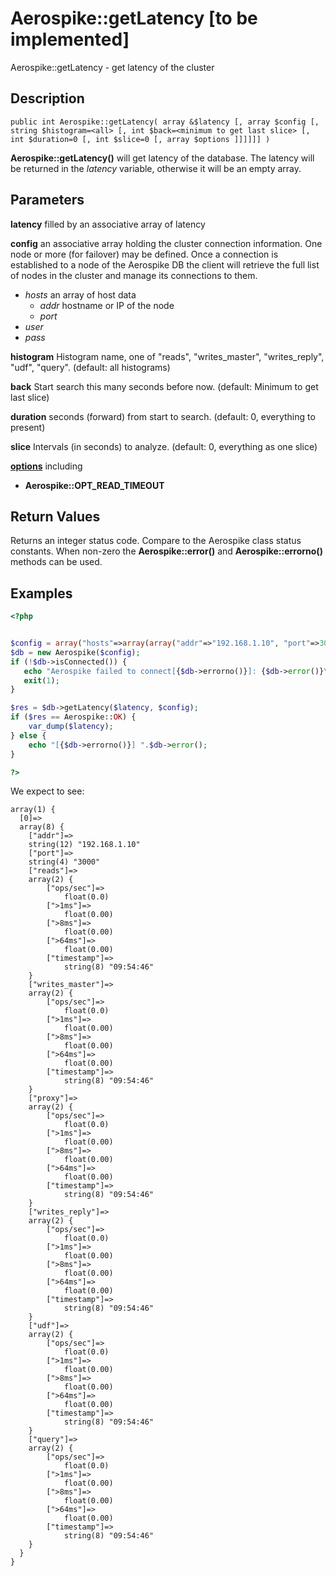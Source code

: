 
# Aerospike::getLatency \[to be implemented\]

Aerospike::getLatency - get latency of the cluster

## Description

```
public int Aerospike::getLatency( array &$latency [, array $config [, string $histogram=<all> [, int $back=<minimum to get last slice> [, int $duration=0 [, int $slice=0 [, array $options ]]]]]] )
```

**Aerospike::getLatency()** will get latency of the database.
The latency will be returned in the *latency* variable, otherwise it will be an empty array.

## Parameters

**latency** filled by an associative array of latency

**config** an associative array holding the cluster connection information. One
node or more (for failover) may be defined. Once a connection is established to
a node of the Aerospike DB the client will retrieve the full list of nodes in the
cluster and manage its connections to them.

- *hosts* an array of host data
  - *addr* hostname or IP of the node
  - *port*
- *user*
- *pass*

**histogram** Histogram name, one of "reads", "writes_master", "writes_reply", "udf", "query". (default: all histograms)

**back** Start search this many seconds before now. (default: Minimum to get last slice)

**duration** seconds (forward) from start to search. (default: 0, everything to present)

**slice** Intervals (in seconds) to analyze. (default:  0, everything as one slice)

**[options](aerospike.md)** including
- **Aerospike::OPT_READ_TIMEOUT**

## Return Values

Returns an integer status code.  Compare to the Aerospike class status
constants.  When non-zero the **Aerospike::error()** and
**Aerospike::errorno()** methods can be used.

## Examples

```php
<?php


$config = array("hosts"=>array(array("addr"=>"192.168.1.10", "port"=>3000)));
$db = new Aerospike($config);
if (!$db->isConnected()) {
   echo "Aerospike failed to connect[{$db->errorno()}]: {$db->error()}\n";
   exit(1);
}

$res = $db->getLatency($latency, $config);
if ($res == Aerospike::OK) {
    var_dump($latency);
} else {
    echo "[{$db->errorno()}] ".$db->error();
}

?>
```

We expect to see:

```
array(1) {
  [0]=>
  array(8) {
    ["addr"]=>
    string(12) "192.168.1.10"
    ["port"]=>
    string(4) "3000"
    ["reads"]=>
    array(2) {
        ["ops/sec"]=>
            float(0.0)
        [">1ms"]=>
            float(0.00)
        [">8ms"]=>
            float(0.00)
        [">64ms"]=>
            float(0.00)
        ["timestamp"]=>
            string(8) "09:54:46"
    }
    ["writes_master"]=>
    array(2) {
        ["ops/sec"]=>
            float(0.0)
        [">1ms"]=>
            float(0.00)
        [">8ms"]=>
            float(0.00)
        [">64ms"]=>
            float(0.00)
        ["timestamp"]=>
            string(8) "09:54:46"
    }
    ["proxy"]=>
    array(2) {
        ["ops/sec"]=>
            float(0.0)
        [">1ms"]=>
            float(0.00)
        [">8ms"]=>
            float(0.00)
        [">64ms"]=>
            float(0.00)
        ["timestamp"]=>
            string(8) "09:54:46"
    }
    ["writes_reply"]=>
    array(2) {
        ["ops/sec"]=>
            float(0.0)
        [">1ms"]=>
            float(0.00)
        [">8ms"]=>
            float(0.00)
        [">64ms"]=>
            float(0.00)
        ["timestamp"]=>
            string(8) "09:54:46"
    }
    ["udf"]=>
    array(2) {
        ["ops/sec"]=>
            float(0.0)
        [">1ms"]=>
            float(0.00)
        [">8ms"]=>
            float(0.00)
        [">64ms"]=>
            float(0.00)
        ["timestamp"]=>
            string(8) "09:54:46"
    }
    ["query"]=>
    array(2) {
        ["ops/sec"]=>
            float(0.0)
        [">1ms"]=>
            float(0.00)
        [">8ms"]=>
            float(0.00)
        [">64ms"]=>
            float(0.00)
        ["timestamp"]=>
            string(8) "09:54:46"
    }
  }
}
```

